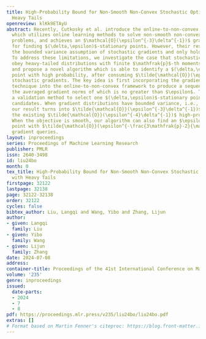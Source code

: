 ```yaml
---
title: High-Probability Bound for Non-Smooth Non-Convex Stochastic Optimization with
  Heavy Tails
openreview: klKk9ETAyU
abstract: Recently, Cutkosky et al. introduce the online-to-non-convex framework,
  which utilizes online learning methods to solve non-smooth non-convex optimization
  problems, and achieves an $\mathcal{O}(\epsilon^{-3}\delta^{-1})$ gradient complexity
  for finding $(\delta,\epsilon)$-stationary points. However, their results rely on
  the bounded variance assumption of stochastic gradients and only hold in expectation.
  To address these limitations, we investigate the case that stochastic gradients
  obey heavy-tailed distributions with finite $\mathfrak{p}$-th moments for some $\mathfrak{p}\in(1,2]$,
  and propose a novel algorithm which is able to identify a $(\delta,\epsilon)$-stationary
  point with high probability, after consuming $\tilde{\mathcal{O}}(\epsilon^{-\frac{2\mathfrak{p}-1}{\mathfrak{p}-1}}\delta^{-1})$
  stochastic gradients. The key idea is first incorporating the gradient clipping
  technique into the online-to-non-convex framework to produce a sequence of points,
  the averaged gradient norms of which is no greater than $\epsilon$. Then, we propose
  a validation method to select one $(\delta,\epsilon)$-stationary point among the
  candidates. When gradient distributions have bounded variance, i.e., $\mathfrak{p}=2$,
  our result turns into $\tilde{\mathcal{O}}(\epsilon^{-3}\delta^{-1})$, which improves
  the existing $\tilde{\mathcal{O}}(\epsilon^{-4}\delta^{-1})$ high-probability bound.
  When the objective is smooth, our algorithm can also find an $\epsilon$-stationary
  point with $\tilde{\mathcal{O}}(\epsilon^{-\frac{3\mathfrak{p}-2}{\mathfrak{p}-1}})$
  gradient queries.
layout: inproceedings
series: Proceedings of Machine Learning Research
publisher: PMLR
issn: 2640-3498
id: liu24bo
month: 0
tex_title: High-Probability Bound for Non-Smooth Non-Convex Stochastic Optimization
  with Heavy Tails
firstpage: 32122
lastpage: 32138
page: 32122-32138
order: 32122
cycles: false
bibtex_author: Liu, Langqi and Wang, Yibo and Zhang, Lijun
author:
- given: Langqi
  family: Liu
- given: Yibo
  family: Wang
- given: Lijun
  family: Zhang
date: 2024-07-08
address:
container-title: Proceedings of the 41st International Conference on Machine Learning
volume: '235'
genre: inproceedings
issued:
  date-parts:
  - 2024
  - 7
  - 8
pdf: https://proceedings.mlr.press/v235/liu24bo/liu24bo.pdf
extras: []
# Format based on Martin Fenner's citeproc: https://blog.front-matter.io/posts/citeproc-yaml-for-bibliographies/
---
```

